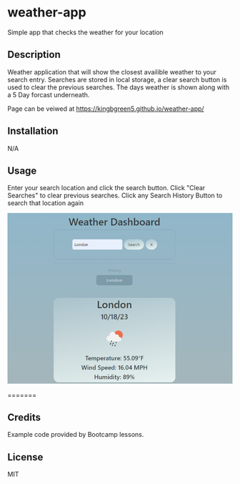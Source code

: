 # weather-app
Simple app that checks the weather for your location
## Description
Weather application that will show the closest availible weather to your search entry. Searches are stored in local storage, a clear search button is used to clear the previous searches. The days weather is shown along with a 5 Day forcast underneath.

Page can be veiwed at https://kingbgreen5.github.io/weather-app/



## Installation
N/A

## Usage
Enter your search location and click the search button. Click "Clear Searches" to clear previous searches. Click any Search History Button to search that location again

![Image of the website](./assets/Screenshot.png)


=======

## Credits
Example code provided by Bootcamp lessons.

## License
MIT
